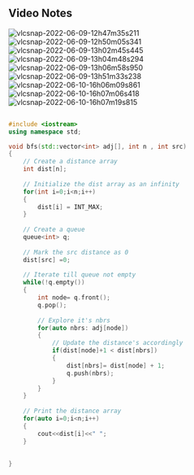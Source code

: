 ## Video Notes

![vlcsnap-2022-06-09-12h47m35s211](https://user-images.githubusercontent.com/37560890/173049562-a01cc4ba-2969-428c-a9a8-a943944d784f.png)
![vlcsnap-2022-06-09-12h50m05s341](https://user-images.githubusercontent.com/37560890/173049569-35cafc37-47c2-4324-a7b4-8412a27704e6.png)
![vlcsnap-2022-06-09-13h02m45s445](https://user-images.githubusercontent.com/37560890/173049574-36d4ec90-05d6-4763-a537-1cb0b8440c52.png)
![vlcsnap-2022-06-09-13h04m48s294](https://user-images.githubusercontent.com/37560890/173049576-d12a4e4a-52ec-4c95-9668-306754875bba.png)
![vlcsnap-2022-06-09-13h06m58s950](https://user-images.githubusercontent.com/37560890/173049579-3293febd-b18d-43c7-a43e-240ce17ef940.png)
![vlcsnap-2022-06-09-13h51m33s238](https://user-images.githubusercontent.com/37560890/173049583-c44de76f-25d8-43f3-b98d-ead7a1fc98e1.png)
![vlcsnap-2022-06-10-16h06m09s861](https://user-images.githubusercontent.com/37560890/173049586-f3fefa63-9a3c-49cb-b72e-f3ded6f9dcda.png)
![vlcsnap-2022-06-10-16h07m06s418](https://user-images.githubusercontent.com/37560890/173049589-3b9b39b3-f291-4c07-87a8-23e39405cf88.png)
![vlcsnap-2022-06-10-16h07m19s815](https://user-images.githubusercontent.com/37560890/173049590-8763e268-9baf-4fe7-977a-ea5972f24388.png)


```cpp

#include <iostream>
using namespace std;

void bfs(std::vector<int> adj[], int n , int src)
{
    // Create a distance array
    int dist[n];
    
    // Initialize the dist array as an infinity
    for(int i=0;i<n;i++)
    {
        dist[i] = INT_MAX;
    }
    
    // Create a queue
    queue<int> q;
    
    // Mark the src distance as 0
    dist[src] =0;
    
    // Iterate till queue not empty
    while(!q.empty())
    {
        int node= q.front();
        q.pop();
        
        // Explore it's nbrs
        for(auto nbrs: adj[node])
        {
            // Update the distance's accordingly
            if(dist[node]+1 < dist[nbrs])
            {
                dist[nbrs]= dist[node] + 1;
                q.push(nbrs);
            }
        }
    }
    
    // Print the distance array
    for(auto i=0;i<n;i++)
    {
        cout<<dist[i]<<" ";
    }
    
    
}

```
